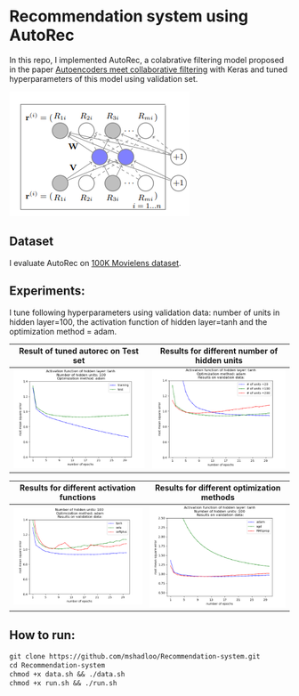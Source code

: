 # Recommendation system using AutoRec
In this repo, I implemented AutoRec, a colabrative filtering model proposed in the paper [Autoencoders meet collaborative filtering](http://users.cecs.anu.edu.au/~u5098633/papers/www15.pdf) with Keras and tuned hyperparameters of this model using validation set.


![](/autorec.png)

## Dataset
I evaluate AutoRec on [100K Movielens dataset](https://grouplens.org/datasets/movielens/100k/).



## Experiments:

I tune following hyperparameters using validation data: number of units in hidden layer=100, the activation function of hidden layer=tanh and the optimization method = adam. 


Result of tuned autorec on Test set          |  Results for different number of hidden units 
:-------------------------:|:-------------------------:
![](/tanh_100_adam.png)  |  ![](/test_case_units_num_tanh_adam.png)

Results for different activation functions          |  Results for different optimization methods 
:-------------------------:|:-------------------------:
![](/test_case_activation_100_adam.png)  |  ![](/test_case_optimizer_tanh_100.png)


## How to run:
```
git clone https://github.com/mshadloo/Recommendation-system.git
cd Recommendation-system
chmod +x data.sh && ./data.sh
chmod +x run.sh && ./run.sh
```

